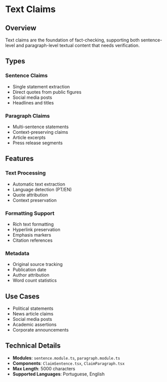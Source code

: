 # Text Claims

## Overview
Text claims are the foundation of fact-checking, supporting both sentence-level and paragraph-level textual content that needs verification.

## Types

### Sentence Claims
- Single statement extraction
- Direct quotes from public figures
- Social media posts
- Headlines and titles

### Paragraph Claims
- Multi-sentence statements
- Context-preserving claims
- Article excerpts
- Press release segments

## Features

### Text Processing
- Automatic text extraction
- Language detection (PT/EN)
- Quote attribution
- Context preservation

### Formatting Support
- Rich text formatting
- Hyperlink preservation
- Emphasis markers
- Citation references

### Metadata
- Original source tracking
- Publication date
- Author attribution
- Word count statistics

## Use Cases
- Political statements
- News article claims
- Social media posts
- Academic assertions
- Corporate announcements

## Technical Details
- **Modules**: `sentence.module.ts`, `paragraph.module.ts`
- **Components**: `ClaimSentence.tsx`, `ClaimParagraph.tsx`
- **Max Length**: 5000 characters
- **Supported Languages**: Portuguese, English